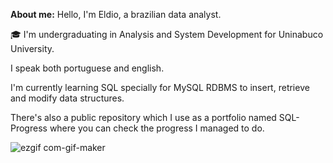 **About me:**
Hello, I'm Eldio, a brazilian data analyst.

🎓 I'm undergraduating in Analysis and System Development for Uninabuco University.

I speak both portuguese and english.

I'm currently learning SQL specially for MySQL RDBMS to insert, retrieve and modify data structures. 

There's also a public repository which I use as a portfolio named SQL-Progress where you can check the progress I managed to do.

![ezgif com-gif-maker](https://github.com/EldioJorgeSantos/EldioJorgeSantos/assets/125239505/a894829b-d28a-4a38-9720-9f7092f5eee7)

